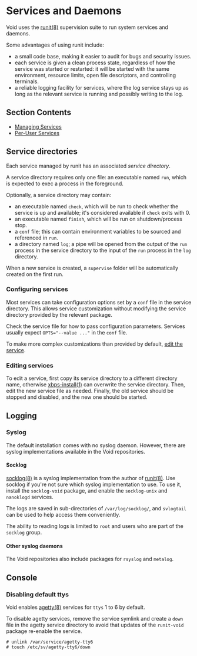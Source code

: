 # Services and Daemons

Void uses the [runit(8)](https://man.voidlinux.org/runit.8) supervision suite to
run system services and daemons.

Some advantages of using runit include:

- a small code base, making it easier to audit for bugs and security issues.
- each service is given a clean process state, regardless of how the service was
   started or restarted: it will be started with the same environment, resource
   limits, open file descriptors, and controlling terminals.
- a reliable logging facility for services, where the log service stays up as
   long as the relevant service is running and possibly writing to the log.

## Section Contents

- [Managing Services](./managing.md)
- [Per-User Services](./user-services.md)

## Service directories

Each service managed by runit has an associated *service directory*.

A service directory requires only one file: an executable named `run`, which is
expected to exec a process in the foreground.

Optionally, a service directory may contain:

- an executable named `check`, which will be run to check whether the service is
   up and available; it's considered available if `check` exits with 0.
- an executable named `finish`, which will be run on shutdown/process stop.
- a `conf` file; this can contain environment variables to be sourced and
   referenced in `run`.
- a directory named `log`; a pipe will be opened from the output of the `run`
   process in the service directory to the input of the `run` process in the
   `log` directory.

When a new service is created, a `supervise` folder will be automatically
created on the first run.

### Configuring services

Most services can take configuration options set by a `conf` file in the service
directory. This allows service customization without modifying the service
directory provided by the relevant package.

Check the service file for how to pass configuration parameters. Services
usually expect `OPTS="--value ..."` in the `conf` file.

To make more complex customizations than provided by default, [edit the
service](#editing-services).

### Editing services

To edit a service, first copy its service directory to a different directory
name, otherwise [xbps-install(1)](https://man.voidlinux.org/xbps-install.1) can
overwrite the service directory. Then, edit the new service file as needed.
Finally, the old service should be stopped and disabled, and the new one should
be started.

## Logging

### Syslog

The default installation comes with no syslog daemon. However, there are syslog
implementations available in the Void repositories.

#### Socklog

[socklog(8)](https://man.voidlinux.org/socklog.8) is a syslog implementation
from the author of [runit(8)](https://man.voidlinux.org/runit.8). Use socklog if
you're not sure which syslog implementation to use. To use it, install the
`socklog-void` package, and enable the `socklog-unix` and `nanoklogd` services.

The logs are saved in sub-directories of `/var/log/socklog/`, and `svlogtail`
can be used to help access them conveniently.

The ability to reading logs is limited to `root` and users who are part of the
`socklog` group.

#### Other syslog daemons

The Void repositories also include packages for `rsyslog` and `metalog`.

## Console

### Disabling default ttys

Void enables [agetty(8)](https://man.voidlinux.org/agetty.8) services for `ttys`
1 to 6 by default.

To disable agetty services, remove the service symlink and create a `down` file
in the agetty service directory to avoid that updates of the `runit-void`
package re-enable the service.

```
# unlink /var/service/agetty-tty6
# touch /etc/sv/agetty-tty6/down
```
